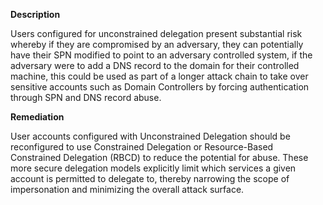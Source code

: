 **Description**

Users configured for unconstrained delegation present substantial risk whereby if they are compromised by an adversary, they can potentially have their SPN modified to point to an adversary controlled system, if the adversary were to add a DNS record to the domain for their controlled machine, this could be used as part of a longer attack chain to take over sensitive accounts such as Domain Controllers by forcing authentication through SPN and DNS record abuse.

**Remediation**

User accounts configured with Unconstrained Delegation should be reconfigured to use Constrained Delegation or Resource-Based Constrained Delegation (RBCD) to reduce the potential for abuse. These more secure delegation models explicitly limit which services a given account is permitted to delegate to, thereby narrowing the scope of impersonation and minimizing the overall attack surface.